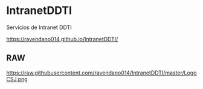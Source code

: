 # IntranetDDTI
Servicios de Intranet DDTI

https://ravendano014.github.io/IntranetDDTI/

## RAW

https://raw.githubusercontent.com/ravendano014/IntranetDDTI/master/LogoCSJ.png

